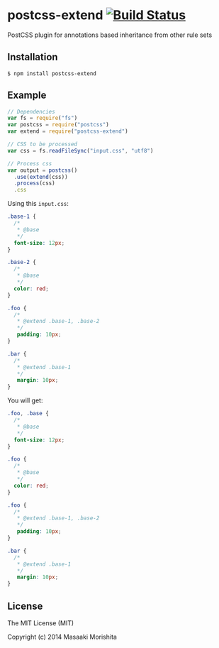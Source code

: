 # postcss-extend [![Build Status](https://travis-ci.org/morishitter/postcss-extend.svg)](https://travis-ci.org/morishitter/postcss-extend)

PostCSS plugin for annotations based inheritance from other rule sets

## Installation

```shell
$ npm install postcss-extend
```

## Example

```js
// Dependencies
var fs = require("fs")
var postcss = require("postcss")
var extend = require("postcss-extend")

// CSS to be processed
var css = fs.readFileSync("input.css", "utf8")

// Process css
var output = postcss()
  .use(extend(css))
  .process(css)
  .css
```

Using this `input.css`:

```css
.base-1 {
  /*
   * @base
   */
  font-size: 12px;
}

.base-2 {
  /*
   * @base
   */
  color: red;
}

.foo {
  /*
   * @extend .base-1, .base-2
   */
   padding: 10px;
}

.bar {
  /*
   * @extend .base-1
   */
   margin: 10px;
}
```

You will get:

```css
.foo, .base {
  /*
   * @base
   */
  font-size: 12px;
}

.foo {
  /*
   * @base
   */
  color: red;
}

.foo {
  /*
   * @extend .base-1, .base-2
   */
   padding: 10px;
}

.bar {
  /*
   * @extend .base-1
   */
   margin: 10px;
}
```

## License

The MIT License (MIT)

Copyright (c) 2014 Masaaki Morishita
